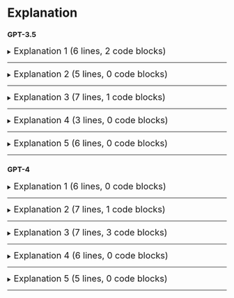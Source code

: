 # Explanation
### GPT-3.5

<details>
  <summary><span style="font-size:20px;font-weight:gold;">Explanation 1 (6 lines, 2 code blocks)</span></summary>
  
  The failing test `'pandas.tests.series.test_analytics.TestSeriesAnalytics.test_bool_diff()'` is testing the `diff` method of the `pandas.core.series.Series` class. This method calculates the difference between consecutive elements in the series.

Looking at the source code of the `diff` method, we can see that it takes an optional argument `periods`, which represents the number of periods to shift for calculating the difference. If no value is provided, the default is 1.

In the failing test, there is no value passed for the `periods` argument, so the default value of 1 is used. The error occurs at line 291, where the `diff` method is called without any arguments:

```python
result = s.diff()  # error occurred here
```

The error message states that the numpy boolean subtract, represented by the `-` operator, is not supported for boolean arrays, and suggests using the `bitwise_xor` operator `^` or the `logical_xor` function instead.

To fix this issue, the `diff` method in the `Series` class should check if the series contains boolean values and replace the `-` operator with the `bitwise_xor` operator `^` or the `logical_xor` function when necessary.

Therefore, the suggested location to fix this issue would be:
```
pandas.core.series.Series.diff(int)
```
</details>
<hr>


<details>
  <summary><span style="font-size:20px;font-weight:gold;">Explanation 2 (5 lines, 0 code blocks)</span></summary>
  
  Based on the code snippet of the `diff` function in the `pandas.core.algorithms` module, the error occurred at line 1963: `out_arr[res_indexer] = arr[res_indexer] - arr[lag_indexer]`. The `diff` function calculates the difference between elements of an array by subtracting the lagged values.

It seems that the error message suggests that the `-` operator used for subtraction is not supported for boolean arrays in NumPy. The error message suggests to use `^` operator or the `logical_xor` function instead.

To fix this issue, we need to modify the `diff` function to handle boolean arrays differently. The `-` operator needs to be replaced by either the `^` operator or the `logical_xor` function when dealing with boolean arrays.

The suggested location to fix this issue is:
`pandas.core.algorithms.diff`
</details>
<hr>


<details>
  <summary><span style="font-size:20px;font-weight:gold;">Explanation 3 (7 lines, 1 code blocks)</span></summary>
  
  This test failure occurred in the `Series.diff` method of the `pandas.core.series.Series` class. The `diff` method calculates the first discrete difference of the elements in the series.

Looking at the code snippet for the `diff` method, it seems that the error is occurring in line 2478:

```python
result = algorithms.diff(com.values_from_object(self), periods)
```

The error message states that the "numpy boolean subtract, the `-` operator, is not supported, use the bitwise_xor, the `^` operator, or the logical_xor function instead."

Based on this information, it seems that the `diff` method is performing a subtract operation on a boolean series, which is not supported in this case. To fix this, the `diff` method should use the recommended operators or functions (`^` or `logical_xor`) instead of the `-` operator when dealing with boolean series.

To fix this bug, the following method should be modified:

`pandas.core.series.Series.diff(periods: int) -> pandas.core.series.Series`

The fix should be applied in the `diff` method of the `Series` class in the `pandas.core.series` package.
</details>
<hr>


<details>
  <summary><span style="font-size:20px;font-weight:gold;">Explanation 4 (3 lines, 0 code blocks)</span></summary>
  
  The failing test `test_bool_diff` is testing the `diff` method of the `Series` class in the `pandas.core.series` package. This method calculates the first discrete difference of elements in the series. 

Looking at the code snippet for the `diff` method, we can see that it calls the `algorithms.diff` function to calculate the differences. The error occurred at line 2478, where the `diff` method is invoking `algorithms.diff(com.values_from_object(self), periods)`.

To diagnose the error further, we need to investigate the `algorithms.diff` method. Please call `get_code_snippet` for `pandas.core.algorithms.diff`.
</details>
<hr>


<details>
  <summary><span style="font-size:20px;font-weight:gold;">Explanation 5 (6 lines, 0 code blocks)</span></summary>
  
  Based on the test failure and the code snippet of the `diff` method in the `Series` class, it seems that the error is occurring in the `algorithms.diff` function call. The error message suggests that the subtraction operator `-` is not supported for boolean arrays, and instead, the `^` operator or the `logical_xor` function should be used.

To fix this issue, the `diff` method should be modified to use the `logical_xor` function instead of the `-` operator when dealing with boolean arrays.

Possible fix location:
- Class: `pandas.core.series.Series`
- Method: `diff`
- Signature: `pandas.core.series.Series.diff(self, periods=1)`
</details>
<hr>

### GPT-4

<details>
  <summary><span style="font-size:20px;font-weight:gold;">Explanation 1 (6 lines, 0 code blocks)</span></summary>
  
  The test `test_bool_diff` from the class `TestSeriesAnalytics` in the module `pandas.tests.series.test_analytics` is aimed to test the difference between boolean series. In the failing test, a Series `s` is created from the input, and then the function `diff()` is called on `s` to calculate the difference from the previous element (line 291).

The traceback reveals that the test is failing due to a `TypeError` being raised when trying to subtract boolean values in the `diff()` function of the `pandas.core.algorithms` module. More specifically, this occurs at line 1963 of the `diff()` function which tries to subtract boolean arrays with the `-` operator, which is not supported. The error suggests using the bitwise_xor (i.e., `^` operator) or the logical_xor function instead.

In summary, the bug was caused because the `-` operator was used on a boolean numpy array in the `diff()` function of `pandas.core.algorithms` module. This operation is not supported and has resulted in a `TypeError`. The bug can be fixed by using a supported operation for boolean numpy arrays like the `^` operator or the logical_xor function.

Suggested methods to be fixed:
- `pandas.core.algorithms.diff()`
- `pandas.core.series.Series.diff()`
</details>
<hr>


<details>
  <summary><span style="font-size:20px;font-weight:gold;">Explanation 2 (7 lines, 1 code blocks)</span></summary>
  
  The cause of the failing `test_bool_diff` test appears to be within the `diff()` method called by the pandas `Series` class, specifically in the `pandas.core.algorithms` package.

The test error stack pointed to line `1963` in `pandas.core.algorithms` as the location of a `TypeError`. 

Looking at the code snippets for the methods `pandas.core.series.Series.diff` and `pandas.core.algorithms.diff`, we can pinpoint a few crucial points:

1. In line `2478` of `pandas.core.series.Series.diff`, the method `algorithms.diff` is called with `com.values_from_object(self)` and `periods` as arguments.

2. In the method `pandas.core.algorithms.diff`, from line `1961` to `1963`, subtract operation is used for arrays. Out of these lines, line `1963` is specifically called for the case that does not involve 'timedelta' type data. In this line, the '- (minus)' operator is used for subtraction between array elements. However, this operation is not compatible with boolean inputs, hence causing the error: 
```
TypeError: numpy boolean subtract, the `-` operator, is not supported, use the bitwise_xor, the `^` operator, or the logical_xor function instead.
```

3. Moreover, line `1919` identifies boolean types in the input and sets their output type to `np.object_`. However, it seems to miss providing an alternative way of calculating the 'difference' that aligns with boolean data types, i.e., using logical xor operation instead of conventional subtraction.

These insights lead us to conclude that the failure of the test `test_bool_diff` arises as a result of an unsupported operation (`-`) for boolean type data in `pandas.core.algorithms.diff()`. The function needs to include a procedure tailored to handling boolean type data.
</details>
<hr>


<details>
  <summary><span style="font-size:20px;font-weight:gold;">Explanation 3 (7 lines, 3 code blocks)</span></summary>
  
  The failure is in the `diff` method of the `pandas.core.series.Series` class, specifically at the line where `algorithms.diff` function is called:

```python
2478 : result = algorithms.diff(com.values_from_object(self), periods)
```

The `algorithms.diff` function calculates the difference between series elements. It throws a `TypeError` exception when the `-` operator is used for boolean values. This error occurs because the `algorithms.diff` method tries to subtract boolean values:

```python
1963 :     out_arr[res_indexer] = arr[res_indexer] - arr[lag_indexer]
```

The subtraction operation is not defined for boolean numpy values. Instead, bitwise or logical operators are expected to be used.

Thus, the current error occurs when the test `test_bool_diff` is run, which deals with boolean series:

```python
290 : s = Series(input)
291 : result = s.diff() # error occurred here
```

The input used here is evidently a boolean Series, and the `diff` method does not currently support boolean Series correctly, which results in a `TypeError`.
pandas.core.series.Series.diff(int)
pandas.core.algorithms.diff(numpy.ndarray, int, int)
</details>
<hr>


<details>
  <summary><span style="font-size:20px;font-weight:gold;">Explanation 4 (6 lines, 0 code blocks)</span></summary>
  
  The exception is complaining about numpy boolean subtract, which is not supported. From the code, it's apparent that the bug is thrown when the `diff` function from the `pandas.core.series.Series` class is called. This function is trying to find the difference of a Series element compared with another element in the Series. It delegates the computation to `algorithms.diff` passing the Series values and periods as arguments.

In `algorithms.diff`, when deducing with boolean types, it converts the dtype to `np.object_` (the general Python-object type). The actual subtraction happens at line 1963, which corresponds to `out_arr[res_indexer] = arr[res_indexer] - arr[lag_indexer]`. The problem occurs when `arr` is a boolean numpy array and it operates the '-' subtraction operator which is not supported by numpy for boolean types, as highlighted by the error message.

To fix this, the appropriate boolean operations should be used instead of simple subtraction when dealing with boolean arrays in the `algorithms.diff` method. The algorithm should be updated to handle boolean arrays in a correct way, possibly using different operations, such as logical_xor or the bitwise_xor (`^`) operator as suggested by the error message. Alternatively, handling the Series of type boolean in the diff function in the Series class may also bypass the error, depending on the expected behavior of type boolean Series. 

Finally, the test `test_bool_diff` failed because it tested the `diff` function on boolean Series, which is not supported currently and causing the error. The `diff` method should be updated to handle boolean Series properly.
pandas.core.algorithms.diff
pandas.core.series.Series.diff
</details>
<hr>


<details>
  <summary><span style="font-size:20px;font-weight:gold;">Explanation 5 (5 lines, 0 code blocks)</span></summary>
  
  The bug here appears to originate from a type disagreement in the `diff` method of the `pandas.core.algorithms` module. This function is used by the `diff` method in the `pandas.core.series.Series` class.

In the failed `test_bool_diff` test, a boolean value series is passed to the `diff` method. This suggests that on L291 `s.diff()` is trying to calculate the difference on a boolean series. However, subtraction is not defined for boolean data, leading to a crash when it arrives at the line `out_arr[res_indexer] = arr[res_indexer] - arr[lag_indexer]` in the `pandas.core.algorithms.diff` function.

There is a branch condition in the `diff` function that checks if the data type of the input array is boolean, visible at the line `elif is_bool_dtype(dtype):`. If it is, it sets `dtype` to `np.object_`, seemingly to avoid issues with boolean subtraction (since boolean subtraction is not supported, as the error message indicates). Then `out_arr` is declared as an empty array with dtype equal to the dtype of arr, which would be boolean for a boolean series. However, the dtype is then immediately replaced with `np.object_`, meaning that `out_arr` will have a dtype of object, not boolean.

But then, on the line `out_arr[res_indexer] = arr[res_indexer] - arr[lag_indexer]` a subtraction operation is directly applied to array elements regardless of their dtype, which leads to the TypeError being raised when the dtype is boolean. Therefore, the issue occurs because the `diff` function in `pandas.core.algorithms` doesn't handle Boolean arrays correctly.

To summarize, when the `diff` function attempts to calculate the difference between boolean entries in a series, a TypeError is thrown as `-` subtraction operation is not supported for boolean data.
</details>
<hr>
